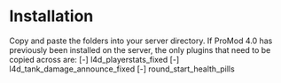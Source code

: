 # Installation
Copy and paste the folders into your server directory.
If ProMod 4.0 has previously been installed on the server, the only plugins that need to be copied across are:
[-] l4d_playerstats_fixed
[-] l4d_tank_damage_announce_fixed
[-] round_start_health_pills